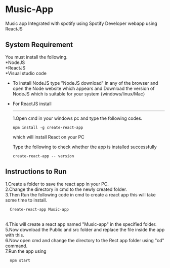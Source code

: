 # Music-App
Music app Integrated with spotify using Spotify Developer webapp using ReactJS

## System Requirement
  You must install the following.
    <br>*NodeJS
    <br>*ReactJS
    <br>*Visual studio code
    
  - To install NodeJS type "NodeJS download" in any of the browser and open the Node website which appears and Download the version of NodeJS which is suitable for your system {windows/linux/Mac}
    
  - For ReactJS install
    _ _ _ _ _ _ _ _ _ _

      1.Open cmd in your windows pc and type the following codes.

        npm install -g create-react-app
    which will install React on your PC
    
      Type the following to check whether the app is installed successfully

        create-react-app -- version
        

## Instructions to Run

   1.Create a folder to save the react app in your PC.
  <br> 2.Change the directory in cmd to the newly created folder.
    <br>3.Then Run the following code in cmd to create a react app this will take some time to install.

      Create-react-app Music-app

   <br>4.This will create a react app named "Music-app" in the specified folder.
   <br>5.Now download the Public and src folder and replace the file inside the app with this.
   <br>6.Now open cmd and change the directory to the Rect app folder using "cd" command.
  <br> 7.Run the app using 

      npm start

  
